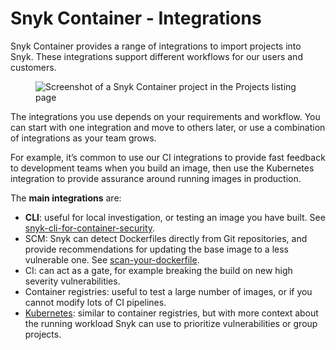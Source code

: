 # Snyk Container - Integrations

Snyk Container provides a range of integrations to import projects into Snyk. These integrations support different workflows for our users and customers.

<figure><img src="../../.gitbook/assets/Snyk container integrations.png" alt="Screenshot of a Snyk Container project in the Projects listing page"><figcaption></figcaption></figure>

The integrations you use depends on your requirements and workflow. You can start with one integration and move to others later, or use a combination of integrations as your team grows.

For example, it’s common to use our CI integrations to provide fast feedback to development teams when you build an image, then use the Kubernetes integration to provide assurance around running images in production.

The **main integrations** are:

* **CLI**: useful for local investigation, or testing an image you have built. See [snyk-cli-for-container-security](../snyk-cli-for-container-security/ "mention").
* SCM: Snyk can detect Dockerfiles directly from Git repositories, and provide recommendations for updating the base image to a less vulnerable one. See [scan-your-dockerfile](../scan-your-dockerfile/ "mention").
* CI: can act as a gate, for example breaking the build on new high severity vulnerabilities.
* Container registries: useful to test a large number of images, or if you cannot modify lots of CI pipelines.
* [Kubernetes](https://support.snyk.io/hc/en-us/articles/360003916138-Kubernetes-integration-overview): similar to container registries, but with more context about the running workload Snyk can use to prioritize vulnerabilities or group projects.
